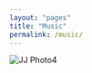 ```yaml
---
layout: "pages"
title: "Music"
permalink: /music/
---
```


<img src="https://jjmusic-online.github.io/assets/images/albumsjackets.jpg" alt="JJ Photo4"
	title="Photo of JJ" style="min-width: 150px" />



